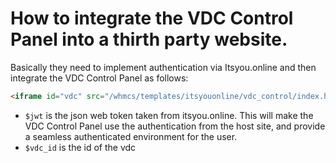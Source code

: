 # How to integrate the VDC Control Panel into a thirth party website.

Basically they need to implement authentication via Itsyou.online and then integrate the VDC Control Panel as follows:

```html
<iframe id="vdc" src="/whmcs/templates/itsyouonline/vdc_control/index.html?jwt={$jwt}&vdc_id={$vdc_id}"></iframe>
```

- `$jwt` is the json web token taken from itsyou.online. This will make the VDC Control Panel use the authentication from the host site, and provide a seamless authenticated environment for the user.
- `$vdc_id` is the id of the vdc